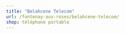 ```yaml
---
title: "Belahcene Telecom"
url: /fontenay-aux-roses/belahcene-telecom/
shop: téléphone portable
---
```

